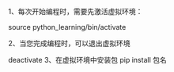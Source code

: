 1、每次开始编程时，需要先激活虚拟环境：

source python_learning/bin/activate

2、当您完成编程时，可以退出虚拟环境

deactivate
3、在虚拟环境中安装包
pip install 包名